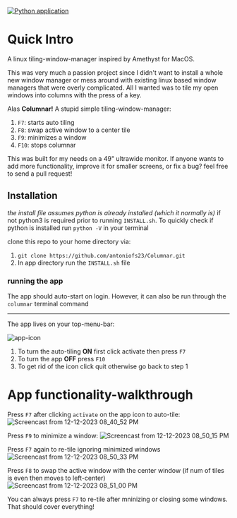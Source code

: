 [![Python application](https://github.com/antoniofs23/Columnar/actions/workflows/python-app.yml/badge.svg)](https://github.com/antoniofs23/Columnar/actions/workflows/python-app.yml)

# Quick Intro
A linux tiling-window-manager inspired by Amethyst for MacOS. 

This was very much a passion project since I didn't want to install a whole new window manager or mess around with existing linux based window managers that were overly complicated. All I wanted was to tile my open windows into columns with the press of a key. 

Alas **Columnar!** A stupid simple tiling-window-manager:
1. `F7`: starts auto tiling
2. `F8`: swap active window to a center tile 
3. `F9`: minimizes a window
4. `F10`: stops columnar

This was built for my needs on a 49" ultrawide monitor. If anyone wants to add more functionality, improve it for smaller screens, or fix a bug? feel free to send a pull request!

## Installation
*the install file assumes python is already installed (which it normally is)* if not python3 is required prior to running `INSTALL.sh`. To quickly check if python is installed run `python -V` in your terminal

clone this repo to your home directory via:

1. `git clone https://github.com/antoniofs23/Columnar.git`
2. In app directory run the `INSTALL.sh` file

### running the app
The app should auto-start on login.
However, it can also be run through the `columnar` terminal command

---

The app lives on your top-menu-bar:

![app-icon](https://github.com/antoniofs23/Columnar/assets/39067846/f50fcc19-b39b-4401-bcb7-7fa023ec7f38)


1. To turn the auto-tiling **ON** first click activate then press `F7`
2. To turn the app **OFF** press `F10`  
3. To get rid of the icon click quit otherwise go back to step 1

# App functionality-walkthrough

Press `F7` after clicking `activate` on the app icon to auto-tile:
![Screencast from 12-12-2023 08_40_52 PM](https://github.com/antoniofs23/Columnar/assets/39067846/3de5a45f-81e2-4fac-8121-066edee2e4e7)

Press  `F9` to minimize a window:
![Screencast from 12-12-2023 08_50_15 PM](https://github.com/antoniofs23/Columnar/assets/39067846/96c08ce9-fdf0-457c-9a52-303ff03e3405)

Press `F7` again to re-tile ignoring minimized windows
![Screencast from 12-12-2023 08_50_33 PM](https://github.com/antoniofs23/Columnar/assets/39067846/dce00eef-2ede-4bb5-9424-c4e4ae551f70)

Press `F8` to swap the active window with the center window (if num of tiles is even then moves to left-center)
![Screencast from 12-12-2023 08_51_00 PM](https://github.com/antoniofs23/Columnar/assets/39067846/9faca0eb-f869-4fed-b3ec-60199168bf20)

You can always press `F7` to re-tile after mninizing or closing some windows. That should cover everything!



